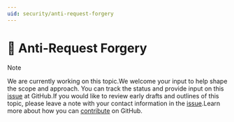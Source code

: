 ```yaml
---
uid: security/anti-request-forgery
---
```

# 🔧 Anti-Request Forgery

> [!NOTE]
> We are currently working on this topic.We welcome your input to help shape the scope and approach. You can track the status and provide input on this [issue](https://github.com/aspnet/Docs/issues/89) at GitHub.If you would like to review early drafts and outlines of this topic, please leave a note with your contact information in the [issue](https://github.com/aspnet/Docs/issues/89).Learn more about how you can [contribute](https://github.com/aspnet/Docs/blob/master/CONTRIBUTING.md) on GitHub.
